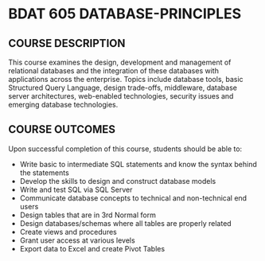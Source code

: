 # BDAT 605 DATABASE-PRINCIPLES

## COURSE DESCRIPTION

This course examines the design, development and management of relational databases and the integration of these databases with applications across the enterprise. Topics include database tools, basic Structured Query Language, design trade-offs, middleware, database server architectures, web-enabled technologies, security issues and emerging database technologies.

## COURSE OUTCOMES

Upon successful completion of this course, students should be able to:

- Write basic to intermediate SQL statements and know the syntax behind the statements
- Develop the skills to design and construct database models
- Write and test SQL via SQL Server
- Communicate database concepts to technical and non-technical end users
- Design tables that are in 3rd Normal form
- Design databases/schemas where all tables are properly related
- Create views and procedures
- Grant user access at various levels
- Export data to Excel and create Pivot Tables
